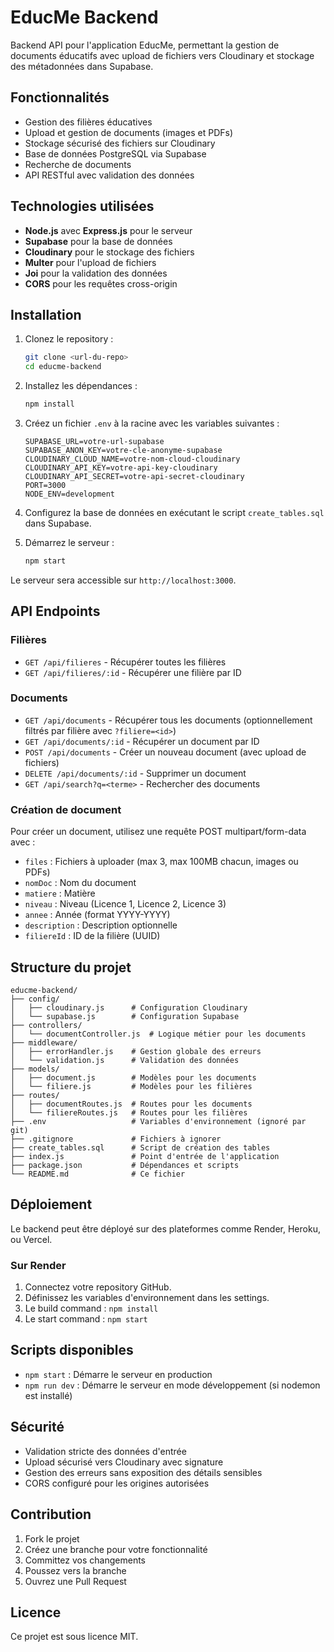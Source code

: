 # EducMe Backend

Backend API pour l'application EducMe, permettant la gestion de documents éducatifs avec upload de fichiers vers Cloudinary et stockage des métadonnées dans Supabase.

## Fonctionnalités

- Gestion des filières éducatives
- Upload et gestion de documents (images et PDFs)
- Stockage sécurisé des fichiers sur Cloudinary
- Base de données PostgreSQL via Supabase
- Recherche de documents
- API RESTful avec validation des données

## Technologies utilisées

- **Node.js** avec **Express.js** pour le serveur
- **Supabase** pour la base de données
- **Cloudinary** pour le stockage des fichiers
- **Multer** pour l'upload de fichiers
- **Joi** pour la validation des données
- **CORS** pour les requêtes cross-origin

## Installation

1. Clonez le repository :
   ```bash
   git clone <url-du-repo>
   cd educme-backend
   ```

2. Installez les dépendances :
   ```bash
   npm install
   ```

3. Créez un fichier `.env` à la racine avec les variables suivantes :
   ```
   SUPABASE_URL=votre-url-supabase
   SUPABASE_ANON_KEY=votre-cle-anonyme-supabase
   CLOUDINARY_CLOUD_NAME=votre-nom-cloud-cloudinary
   CLOUDINARY_API_KEY=votre-api-key-cloudinary
   CLOUDINARY_API_SECRET=votre-api-secret-cloudinary
   PORT=3000
   NODE_ENV=development
   ```

4. Configurez la base de données en exécutant le script `create_tables.sql` dans Supabase.

5. Démarrez le serveur :
   ```bash
   npm start
   ```

Le serveur sera accessible sur `http://localhost:3000`.

## API Endpoints

### Filières

- `GET /api/filieres` - Récupérer toutes les filières
- `GET /api/filieres/:id` - Récupérer une filière par ID

### Documents

- `GET /api/documents` - Récupérer tous les documents (optionnellement filtrés par filière avec `?filiere=<id>`)
- `GET /api/documents/:id` - Récupérer un document par ID
- `POST /api/documents` - Créer un nouveau document (avec upload de fichiers)
- `DELETE /api/documents/:id` - Supprimer un document
- `GET /api/search?q=<terme>` - Rechercher des documents

### Création de document

Pour créer un document, utilisez une requête POST multipart/form-data avec :
- `files` : Fichiers à uploader (max 3, max 100MB chacun, images ou PDFs)
- `nomDoc` : Nom du document
- `matiere` : Matière
- `niveau` : Niveau (Licence 1, Licence 2, Licence 3)
- `annee` : Année (format YYYY-YYYY)
- `description` : Description optionnelle
- `filiereId` : ID de la filière (UUID)

## Structure du projet

```
educme-backend/
├── config/
│   ├── cloudinary.js      # Configuration Cloudinary
│   └── supabase.js        # Configuration Supabase
├── controllers/
│   └── documentController.js  # Logique métier pour les documents
├── middleware/
│   ├── errorHandler.js    # Gestion globale des erreurs
│   └── validation.js      # Validation des données
├── models/
│   ├── document.js        # Modèles pour les documents
│   └── filiere.js         # Modèles pour les filières
├── routes/
│   ├── documentRoutes.js  # Routes pour les documents
│   └── filiereRoutes.js   # Routes pour les filières
├── .env                   # Variables d'environnement (ignoré par git)
├── .gitignore             # Fichiers à ignorer
├── create_tables.sql      # Script de création des tables
├── index.js               # Point d'entrée de l'application
├── package.json           # Dépendances et scripts
└── README.md              # Ce fichier
```

## Déploiement

Le backend peut être déployé sur des plateformes comme Render, Heroku, ou Vercel.

### Sur Render

1. Connectez votre repository GitHub.
2. Définissez les variables d'environnement dans les settings.
3. Le build command : `npm install`
4. Le start command : `npm start`

## Scripts disponibles

- `npm start` : Démarre le serveur en production
- `npm run dev` : Démarre le serveur en mode développement (si nodemon est installé)

## Sécurité

- Validation stricte des données d'entrée
- Upload sécurisé vers Cloudinary avec signature
- Gestion des erreurs sans exposition des détails sensibles
- CORS configuré pour les origines autorisées

## Contribution

1. Fork le projet
2. Créez une branche pour votre fonctionnalité
3. Committez vos changements
4. Poussez vers la branche
5. Ouvrez une Pull Request

## Licence

Ce projet est sous licence MIT.